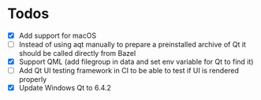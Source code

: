 # Todos

- [x] Add support for macOS
- [ ] Instead of using aqt manually to prepare a preinstalled archive of Qt it should be called directly from Bazel
- [x] Support QML (add filegroup in data and set env variable for Qt to find it)
- [ ] Add Qt UI testing framework in CI to be able to test if UI is rendered properly
- [x] Update Windows Qt to 6.4.2
